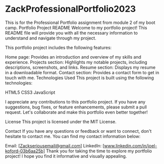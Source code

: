 # ZackProfessionalPortfolio2023
This is for the Professional Portfolio assignment from module 2 of my boot camp.
Portfolio Project README
Welcome to my portfolio project! This README file will provide you with all the necessary information to understand and navigate through my project.

This portfolio project includes the following features:

Home page: Provides an introduction and overview of my skills and experience.
Projects section: Highlights my notable projects, including descriptions, screenshots, and links.
Resume section: Displays my resume in a downloadable format.
Contact section: Provides a contact form to get in touch with me.
Technologies Used
This project is built using the following technologies:

HTML5
CSS3
JavaScript

I appreciate any contributions to this portfolio project. If you have any suggestions, bug fixes, or feature enhancements, please submit a pull request. Let's collaborate and make this portfolio even better together!

License
This project is licensed under the MIT License.

Contact
If you have any questions or feedback or want to connect, don't hesitate to contact me. You can find my contact information below:

Email: [Zackseriousemail@gmail.com]
LinkedIn: [www.linkedin.com/in/joel-koford-03b6aa25b]
Thank you for taking the time to explore my portfolio project! I hope you find it informative and visually appealing.
